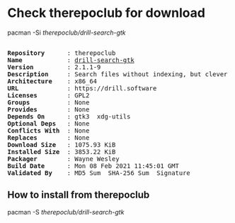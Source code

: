 # Check therepoclub for download

pacman -Si *therepoclub/drill-search-gtk*

<div class="highlight"><pre class="highlight"><text>
<b>Repository</b>      : therepoclub
<b>Name</b>            : <a href="../../x86_64/drill-search-gtk-2.1.1-9-x86_64.pkg.tar.zst">drill-search-gtk</a>
<b>Version</b>         : 2.1.1-9
<b>Description</b>     : Search files without indexing, but clever crawling (GTK version)
<b>Architecture</b>    : x86_64
<b>URL</b>             : https://drill.software
<b>Licenses</b>        : GPL2
<b>Groups</b>          : None
<b>Provides</b>        : None
<b>Depends On</b>      : gtk3  xdg-utils
<b>Optional Deps</b>   : None
<b>Conflicts With</b>  : None
<b>Replaces</b>        : None
<b>Download Size</b>   : 1075.93 KiB
<b>Installed Size</b>  : 3853.22 KiB
<b>Packager</b>        : Wayne Wesley <wayne6324@gmail.com>
<b>Build Date</b>      : Mon 08 Feb 2021 11:45:01 GMT
<b>Validated By</b>    : MD5 Sum  SHA-256 Sum  Signature
</text></pre></div>

## How to install from therepoclub

pacman -S *therepoclub/drill-search-gtk*
